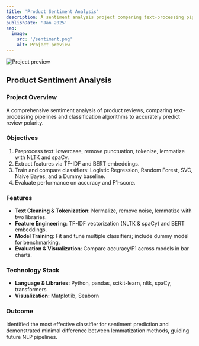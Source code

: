 ```yaml
---
title: 'Product Sentiment Analysis'
description: A sentiment analysis project comparing text-processing pipelines and multiple classifiers to accurately predict review polarity for product feedback.
publishDate: 'Jan 2025'
seo:
  image:
    src: '/sentiment.png'
    alt: Project preview
---
```


![Project preview](/sentiment.png)

## Product Sentiment Analysis

### Project Overview
A comprehensive sentiment analysis of product reviews, comparing text-processing pipelines and classification algorithms to accurately predict review polarity.

### Objectives
1. Preprocess text: lowercase, remove punctuation, tokenize, lemmatize with NLTK and spaCy.  
2. Extract features via TF-IDF and BERT embeddings.  
3. Train and compare classifiers: Logistic Regression, Random Forest, SVC, Naive Bayes, and a Dummy baseline.  
4. Evaluate performance on accuracy and F1-score.

### Features
- **Text Cleaning & Tokenization**: Normalize, remove noise, lemmatize with two libraries.  
- **Feature Engineering**: TF-IDF vectorization (NLTK & spaCy) and BERT embeddings.  
- **Model Training**: Fit and tune multiple classifiers; include dummy model for benchmarking.  
- **Evaluation & Visualization**: Compare accuracy/F1 across models in bar charts.

### Technology Stack
- **Language & Libraries:** Python, pandas, scikit-learn, nltk, spaCy, transformers  
- **Visualization:** Matplotlib, Seaborn  

### Outcome
Identified the most effective classifier for sentiment prediction and demonstrated minimal difference between lemmatization methods, guiding future NLP pipelines.